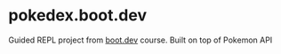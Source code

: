 # pokedex.boot.dev
Guided REPL project from [boot.dev](https://www.boot.dev/) course.
Built on top of Pokemon API

